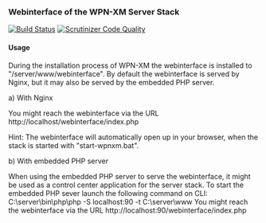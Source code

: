 ### Webinterface of the WPN-XM Server Stack

[![Build Status](https://travis-ci.org/WPN-XM/webinterface.png)](https://travis-ci.org/WPN-XM/webinterface) [![Scrutinizer Code Quality](https://scrutinizer-ci.com/g/WPN-XM/webinterface/badges/quality-score.png?s=5ecbc5c3fae1771e3b5c33a8984f6ff9c477ec0e)](https://scrutinizer-ci.com/g/WPN-XM/webinterface/)


#### Usage


During the installation process of WPN-XM the webinterface is installed to "/server/www/webinterface".
By default the webinterface is served by Nginx, but it may also be served by the embedded PHP server.

a) With Nginx

You might reach the webinterface via the URL http://localhost/webinterface/index.php

Hint: The webinterface will automatically open up in your browser, when the stack is started with "start-wpnxm.bat".

b) With embedded PHP server

When using the embedded PHP server to serve the webinterface, it might be used as a control center application for the server stack.
To start the embedded PHP sever launch the following command on CLI:
C:\server\bin\php\php -S localhost:90 -t C:\server\www
You might reach the webinterface via the URL http://localhost:90/webinterface/index.php
